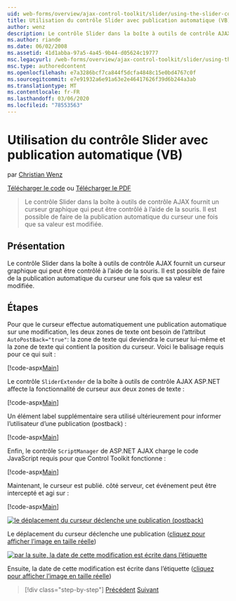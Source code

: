 ```yaml
---
uid: web-forms/overview/ajax-control-toolkit/slider/using-the-slider-control-with-auto-postback-vb
title: Utilisation du contrôle Slider avec publication automatique (VB) | Microsoft Docs
author: wenz
description: Le contrôle Slider dans la boîte à outils de contrôle AJAX fournit un curseur graphique qui peut être contrôlé à l’aide de la souris. Il est possible d’effectuer la publication par le curseur...
ms.author: riande
ms.date: 06/02/2008
ms.assetid: 41d1abba-97a5-4a45-9b44-d05624c19777
msc.legacyurl: /web-forms/overview/ajax-control-toolkit/slider/using-the-slider-control-with-auto-postback-vb
msc.type: authoredcontent
ms.openlocfilehash: e7a3286bcf7ca844f5dcfa4848c15e0bd4767c0f
ms.sourcegitcommit: e7e91932a6e91a63e2e46417626f39d6b244a3ab
ms.translationtype: MT
ms.contentlocale: fr-FR
ms.lasthandoff: 03/06/2020
ms.locfileid: "78553563"
---
```

# <a name="using-the-slider-control-with-auto-postback-vb"></a>Utilisation du contrôle Slider avec publication automatique (VB)

par [Christian Wenz](https://github.com/wenz)

[Télécharger le code](https://download.microsoft.com/download/9/3/f/93f8daea-bebd-4821-833b-95205389c7d0/Slider1.vb.zip) ou [Télécharger le PDF](https://download.microsoft.com/download/b/6/a/b6ae89ee-df69-4c87-9bfb-ad1eb2b23373/slider1VB.pdf)

> Le contrôle Slider dans la boîte à outils de contrôle AJAX fournit un curseur graphique qui peut être contrôlé à l’aide de la souris. Il est possible de faire de la publication automatique du curseur une fois que sa valeur est modifiée.

## <a name="overview"></a>Présentation

Le contrôle Slider dans la boîte à outils de contrôle AJAX fournit un curseur graphique qui peut être contrôlé à l’aide de la souris. Il est possible de faire de la publication automatique du curseur une fois que sa valeur est modifiée.

## <a name="steps"></a>Étapes

Pour que le curseur effectue automatiquement une publication automatique sur une modification, les deux zones de texte ont besoin de l’attribut `AutoPostBack="true"`: la zone de texte qui deviendra le curseur lui-même et la zone de texte qui contient la position du curseur. Voici le balisage requis pour ce qui suit :

[!code-aspx[Main](using-the-slider-control-with-auto-postback-vb/samples/sample1.aspx)]

Le contrôle `SliderExtender` de la boîte à outils de contrôle AJAX ASP.NET affecte la fonctionnalité de curseur aux deux zones de texte :

[!code-aspx[Main](using-the-slider-control-with-auto-postback-vb/samples/sample2.aspx)]

Un élément label supplémentaire sera utilisé ultérieurement pour informer l’utilisateur d’une publication (postback) :

[!code-aspx[Main](using-the-slider-control-with-auto-postback-vb/samples/sample3.aspx)]

Enfin, le contrôle `ScriptManager` de ASP.NET AJAX charge le code JavaScript requis pour que Control Toolkit fonctionne :

[!code-aspx[Main](using-the-slider-control-with-auto-postback-vb/samples/sample4.aspx)]

Maintenant, le curseur est publié. côté serveur, cet événement peut être intercepté et agi sur :

[!code-aspx[Main](using-the-slider-control-with-auto-postback-vb/samples/sample5.aspx)]

[![le déplacement du curseur déclenche une publication (postback)](using-the-slider-control-with-auto-postback-vb/_static/image2.png)](using-the-slider-control-with-auto-postback-vb/_static/image1.png)

Le déplacement du curseur déclenche une publication ([cliquez pour afficher l’image en taille réelle](using-the-slider-control-with-auto-postback-vb/_static/image3.png))

[![par la suite, la date de cette modification est écrite dans l’étiquette](using-the-slider-control-with-auto-postback-vb/_static/image5.png)](using-the-slider-control-with-auto-postback-vb/_static/image4.png)

Ensuite, la date de cette modification est écrite dans l’étiquette ([cliquez pour afficher l’image en taille réelle](using-the-slider-control-with-auto-postback-vb/_static/image6.png))

> [!div class="step-by-step"]
> [Précédent](databinding-the-slider-control-cs.md)
> [Suivant](databinding-the-slider-control-vb.md)
